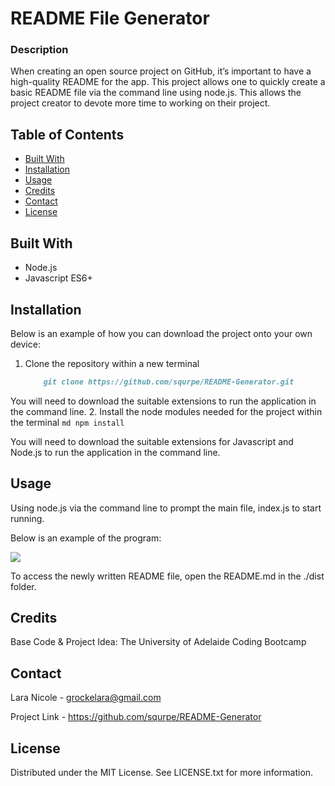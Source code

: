 # README File Generator

  ### Description
  When creating an open source project on GitHub, it’s important to have a high-quality README for the app. This project allows one to quickly create a basic README file via the command line using node.js. This allows the project creator to devote more time to working on their project.

  ## Table of Contents
  
  - [Built With](#built-with)
  - [Installation](#installation)
  - [Usage](#usage)
  - [Credits](#credits)
  - [Contact](#contact)
  - [License](#license)

  ## Built With
  
  - Node.js
  - Javascript ES6+

  ## Installation
  
  Below is an example of how you can download the project onto your own device:

  1. Clone the repository within a new terminal
      ```md
          git clone https://github.com/squrpe/README-Generator.git
      ```
You will need to download the suitable extensions to run the application in the command line.
  2. Install the node modules needed for the project within the terminal
      ```md
          npm install
      ```

  You will need to download the suitable extensions for Javascript and Node.js to run the application in the command line.

  ## Usage
  Using node.js via the command line to prompt the main file, index.js to start running.

  Below is an example of the program:

  ![](./img/example.gif)

  To access the newly written README file, open the README.md in the ./dist folder.
  
  ## Credits

  Base Code & Project Idea: The University of Adelaide Coding Bootcamp

  ## Contact
  
  Lara Nicole - [grockelara@gmail.com](grockelara@gmail.com)
  
  Project Link - https://github.com/squrpe/README-Generator
  
  ## License
  
  Distributed under the MIT License. See LICENSE.txt for more information.

